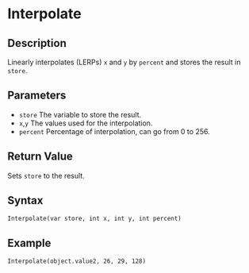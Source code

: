# Interpolate

## Description
Linearly interpolates (LERPs) `x` and `y` by `percent` and stores the result in `store`.

## Parameters
- `store`
The variable to store the result.
- `x`,`y`
The values used for the interpolation.
- `percent`
Percentage of interpolation, can go from 0 to 256.

## Return Value
Sets `store` to the result.

## Syntax
```
Interpolate(var store, int x, int y, int percent)
```

## Example
```
Interpolate(object.value2, 26, 29, 128)
```